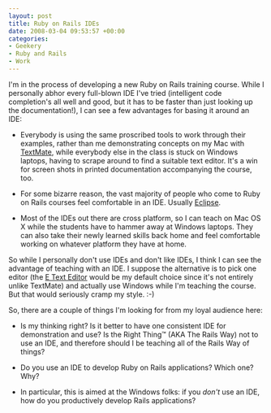 ```yaml
---
layout: post
title: Ruby on Rails IDEs
date: 2008-03-04 09:53:57 +00:00
categories:
- Geekery
- Ruby and Rails
- Work
---
```

I'm in the process of developing a new Ruby on Rails training course.  While I personally abhor every full-blown IDE I've tried (intelligent code completion's all well and good, but it has to be faster than just looking up the documentation!), I can see a few advantages for basing it around an IDE:

* Everybody is using the same proscribed tools to work through their examples, rather than me demonstrating concepts on my Mac with [TextMate](http://macromates.com/), while everybody else in the class is stuck on Windows laptops, having to scrape around to find a suitable text editor.  It's a win for screen shots in printed documentation accompanying the course, too.

* For some bizarre reason, the vast majority of people who come to Ruby on Rails courses feel comfortable in an IDE.  Usually [Eclipse](http://www.eclipse.org/).

* Most of the IDEs out there are cross platform, so I can teach on Mac OS X while the students have to hammer away at Windows laptops.  They can also take their newly learned skills back home and feel comfortable working on whatever platform they have at home.

So while I personally don't use IDEs and don't like IDEs, I think I can see the advantage of teaching with an IDE.  I suppose the alternative is to pick one editor (the [E Text Editor](http://www.e-texteditor.com/) would be my default choice since it's not entirely unlike TextMate) and actually use Windows while I'm teaching the course.  But that would seriously cramp my style. :-)

So, there are a couple of things I'm looking for from my loyal audience here:

* Is my thinking right?  Is it better to have one consistent IDE for demonstration and use?  Is the Right Thing&trade; (AKA The Rails Way) not to use an IDE, and therefore should I be teaching all of the Rails Way of things?

* Do you use an IDE to develop Ruby on Rails applications?  Which one?  Why?

* In particular, this is aimed at the Windows folks: if you *don't* use an IDE, how do you productively develop Rails applications?
